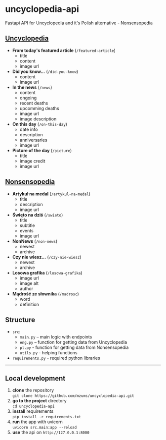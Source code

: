 # uncyclopedia-api
Fastapi API for Uncyclopedia and it's Polish alternative - Nonsensopedia

## [Uncyclopedia](https://en.uncyclopedia.co/wiki/Main_Page)
- **From today's featured article** (`/featured-article`)
    - title
    - content
    - image url
- **Did you know...** (`/did-you-know`)
    - content
    - image url
- **In the news** (`/news`)
    - content
    - ongoing
    - recent deaths
    - upcomming deaths
    - image url
    - image description
- **On this day** (`/on-this-day`)
    - date info
    - description
    - anniversaries
    - image url
- **Picture of the day** (`/picture`)
    - title
    - image credit
    - image url

## [Nonsensopedia](https://nonsa.pl/wiki/Strona_g%C5%82%C3%B3wna)
- **Artykuł na medal** (`/artykul-na-medal`)
    - title
    - description
    - image url
- **Święto na dziś** (`/swieto`)
    - title
    - subtitle
    - events
    - image url
- **NonNews** (`/non-news`)
    - newest
    - archive
- **Czy nie wiesz…** (`/czy-nie-wiesz`)
    - newest
    - archive
- **Losowa grafika** (`/losowa-grafika`)
    - image url
    - image alt
    - author
- **Mądrość ze słownika** (`/madrosc`)
    - word
    - definition

## Structure
- `src`:
    - `main.py` – main logic with endpoints
    - `eng.py` – function for getting data from Uncyclopedia
    - `pl.py` - function for getting data from Nonsensopedia
    - `utils.py` - helping functions
- `requirements.py` - required python libraries

---

## Local development
1. **clone** the repository  
    `git clone https://github.com/mzums/uncyclopedia-api.git`
2. **go to the project** directory  
    `cd uncyclopedia-api`
3. **install** requirements  
    `pip install -r requirements.txt`
4. **run** the app with uvicorn  
    ``uvicorn src.main:app --reload``
5. **use** the api on `http://127.0.0.1:8000`
